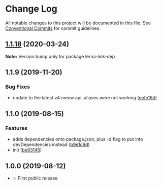 # Change Log

All notable changes to this project will be documented in this file.
See [Conventional Commits](https://conventionalcommits.org) for commit guidelines.

## [1.1.18](https://gitlab.com/codsen/codsen/compare/lerna-link-dep@1.1.17...lerna-link-dep@1.1.18) (2020-03-24)

**Note:** Version bump only for package lerna-link-dep





## 1.1.9 (2019-11-20)

### Bug Fixes

- update to the latest v4 meow api, aliases were not working ([eefe19d](https://gitlab.com/codsen/codsen/commit/eefe19d477cbab9bf642bd8a41140e377f28be3b))

## 1.1.0 (2019-08-15)

### Features

- adds dependencies onto package.json, plus -d flag to put into devDependencies instead ([b9e1c9d](https://gitlab.com/codsen/codsen/commit/b9e1c9d))
- init ([be93145](https://gitlab.com/codsen/codsen/commit/be93145))

## 1.0.0 (2019-08-12)

- ✨ First public release
